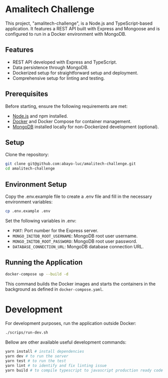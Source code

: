 # Amalitech Challenge

This project, "amalitech-challenge", is a Node.js and TypeScript-based application. It features a REST API built with Express and Mongoose and is configured to run in a Docker environment with MongoDB.

## Features

- REST API developed with Express and TypeScript.
- Data persistence through MongoDB.
- Dockerized setup for straightforward setup and deployment.
- Comprehensive setup for linting and testing.

## Prerequisites

Before starting, ensure the following requirements are met:
- [Node.js](https://nodejs.org/) and npm installed.
- [Docker](https://www.docker.com/products/docker-desktop) and Docker Compose for container management.
- [MongoDB](https://www.mongodb.com/) installed locally for non-Dockerized development (optional).

## Setup

Clone the repository:

```bash
git clone git@github.com:abayo-luc/amalitech-challenge.git
cd amalitech-challenge
```

## Environment Setup
Copy the .env.example file to create a .env file and fill in the necessary environment variables:

```bash
cp .env.example .env
```

Set the following variables in .env:

 - `PORT`: Port number for the Express server.
 - `MONGO_INITDB_ROOT_USERNAME`: MongoDB root user username.
 - `MONGO_INITDB_ROOT_PASSWORD`: MongoDB root user password.
 - `DATABASE_CONNECTION_URL`: MongoDB database connection URL.

## Running the Application

```bash
docker-compose up --build -d
```
This command builds the Docker images and starts the containers in the background as defined in `docker-compose.yaml`.

# Development
For development purposes, run the application outside Docker:
```bash
./scrips/run-dev.sh
```

Bellow are other available useful development commands:

```bash
yarn install # install dependencies 
yarn dev # to run the server
yarn test # to run the test
yarn lint # to identify and fix linting issue
yarn build # to compile typescript to javascript production ready code
```